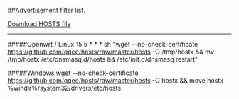 ##Advertisement filter list.

<a href="https://github.com/qqee/hosts/raw/master/hosts" title="Download HOSTS file">Download HOSTS file</a>

------------------------

#####Openwrt / Linux
15 5 * * * sh "wget --no-check-certificate https://github.com/qqee/hosts/raw/master/hosts -O /tmp/hostx && mv /tmp/hostx /etc/dnsmasq.d/hosts && /etc/init.d/dnsmasq restart"

#####Windows
wget --no-check-certificate https://github.com/qqee/hosts/raw/master/hosts -O hostx && move hostx %windir%/system32/drivers/etc/hosts

